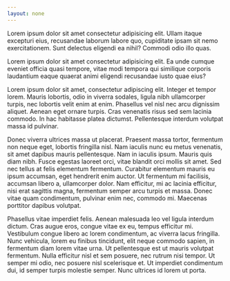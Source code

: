 ```yaml
---
layout: none
---
```


Lorem ipsum dolor sit amet consectetur adipisicing elit. Ullam itaque excepturi eius, recusandae laborum labore quo, cupiditate ipsam sit nemo exercitationem. Sunt delectus eligendi ea nihil? Commodi odio illo quas.

Lorem ipsum dolor sit amet consectetur adipisicing elit. Ea unde cumque eveniet officia quasi tempore, vitae modi tempora qui similique corporis laudantium eaque quaerat animi eligendi recusandae iusto quae eius?

Lorem ipsum dolor sit amet, consectetur adipiscing elit. Integer et tempor lorem. Mauris lobortis, odio in viverra sodales, ligula nibh ullamcorper turpis, nec lobortis velit enim at enim. Phasellus vel nisl nec arcu dignissim aliquet. Aenean eget ornare turpis. Cras venenatis risus sed sem lacinia commodo. In hac habitasse platea dictumst. Pellentesque interdum volutpat massa id pulvinar.

Donec viverra ultrices massa ut placerat. Praesent massa tortor, fermentum non neque eget, lobortis fringilla nisl. Nam iaculis nunc eu metus venenatis, sit amet dapibus mauris pellentesque. Nam in iaculis ipsum. Mauris quis diam nibh. Fusce egestas laoreet orci, vitae blandit orci mollis sit amet. Sed nec tellus at felis elementum fermentum. Curabitur elementum mauris eu ipsum accumsan, eget hendrerit enim auctor. Ut fermentum mi facilisis, accumsan libero a, ullamcorper dolor. Nam efficitur, mi ac lacinia efficitur, nisi erat sagittis magna, fermentum semper arcu turpis et massa. Donec vitae quam condimentum, pulvinar enim nec, commodo mi. Maecenas porttitor dapibus volutpat.

Phasellus vitae imperdiet felis. Aenean malesuada leo vel ligula interdum dictum. Cras augue eros, congue vitae ex eu, tempus efficitur mi. Vestibulum congue libero ac lorem condimentum, ac viverra lacus fringilla. Nunc vehicula, lorem eu finibus tincidunt, elit neque commodo sapien, in fermentum diam lorem vitae urna. Ut pellentesque est ut mauris volutpat fermentum. Nulla efficitur nisl et sem posuere, nec rutrum nisi tempor. Ut semper mi odio, nec posuere nisl scelerisque et. Ut imperdiet condimentum dui, id semper turpis molestie semper. Nunc ultrices id lorem ut porta.